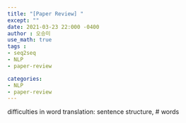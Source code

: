 ```yaml
---
title: "[Paper Review] "
except: ""
date: 2021-03-23 22:000 -0400
author : 오승미
use_math: true
tags :
- seq2seq
- NLP
- paper-review

categories:
- NLP
- paper-review
---
```




difficulties in word translation: sentence structure, # words
